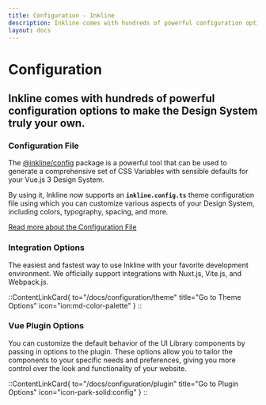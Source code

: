 ```yaml
---
title: Configuration - Inkline
description: Inkline comes with hundreds of powerful configuration options to make the Design System truly your own.
layout: docs
---
```


# Configuration
## Inkline comes with hundreds of powerful configuration options to make the Design System truly your own.

### Configuration File

The [@inkline/config](https://github.com/inkline/config) package is a powerful tool that can be used to generate a comprehensive set of CSS Variables with sensible defaults for your Vue.js 3 Design System. 

By using it, Inkline now supports an **`inkline.config.ts`** theme configuration file using which you can customize various aspects of your Design System, including colors, typography, spacing, and more.

[Read more about the Configuration File](/docs/configuration/theme)

### Integration Options

The easiest and fastest way to use Inkline with your favorite development environment. We officially support integrations with Nuxt.js, Vite.js, and Webpack.js.

::ContentLinkCard{ to="/docs/configuration/theme" title="Go to Theme Options" icon="ion:md-color-palette" }
::

### Vue Plugin Options

You can customize the default behavior of the UI Library components by passing in options to the plugin. These options allow you to tailor the components to your specific needs and preferences, giving you more control over the look and functionality of your website.

::ContentLinkCard{ to="/docs/configuration/plugin" title="Go to Plugin Options" icon="icon-park-solid:config" }
::
